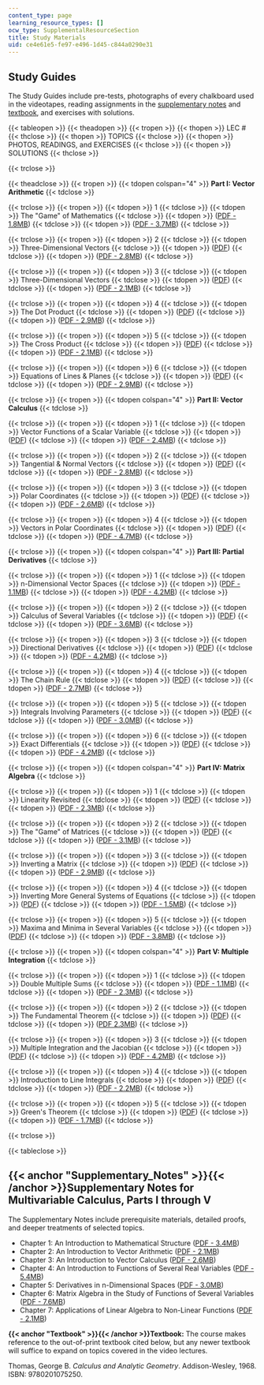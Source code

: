 ```yaml
---
content_type: page
learning_resource_types: []
ocw_type: SupplementalResourceSection
title: Study Materials
uid: ce4e61e5-fe97-e496-1d45-c844a0290e31
---
```


Study Guides
------------

The Study Guides include pre-tests, photographs of every chalkboard used in the videotapes, reading assignments in the [supplementary notes](#Supplementary_Notes) and [textbook](#Textbook), and exercises with solutions.

{{< tableopen >}}
{{< theadopen >}}
{{< tropen >}}
{{< thopen >}}
LEC #
{{< thclose >}}
{{< thopen >}}
TOPICS
{{< thclose >}}
{{< thopen >}}
PHOTOS, READINGS, and EXERCISES
{{< thclose >}}
{{< thopen >}}
SOLUTIONS
{{< thclose >}}

{{< trclose >}}

{{< theadclose >}}
{{< tropen >}}
{{< tdopen colspan="4" >}}
**Part I: Vector Arithmetic**
{{< tdclose >}}

{{< trclose >}}
{{< tropen >}}
{{< tdopen >}}
1
{{< tdclose >}}
{{< tdopen >}}
The "Game" of Mathematics
{{< tdclose >}}
{{< tdopen >}}
([PDF - 1.8MB](/resources/res-18-007-calculus-revisited-multivariable-calculus-fall-2011/study-materials/MITRES_18_007_partI_lec01.pdf))
{{< tdclose >}}
{{< tdopen >}}
([PDF - 3.7MB](/resources/res-18-007-calculus-revisited-multivariable-calculus-fall-2011/study-materials/MITRES_18_007_partI_sol01.pdf))
{{< tdclose >}}

{{< trclose >}}
{{< tropen >}}
{{< tdopen >}}
2
{{< tdclose >}}
{{< tdopen >}}
Three-Dimensional Vectors
{{< tdclose >}}
{{< tdopen >}}
([PDF](/resources/res-18-007-calculus-revisited-multivariable-calculus-fall-2011/study-materials/MITRES_18_007_partI_lec02.pdf))
{{< tdclose >}}
{{< tdopen >}}
([PDF - 2.8MB](/resources/res-18-007-calculus-revisited-multivariable-calculus-fall-2011/study-materials/MITRES_18_007_partI_sol02.pdf))
{{< tdclose >}}

{{< trclose >}}
{{< tropen >}}
{{< tdopen >}}
3
{{< tdclose >}}
{{< tdopen >}}
Three-Dimensional Vectors
{{< tdclose >}}
{{< tdopen >}}
([PDF](/resources/res-18-007-calculus-revisited-multivariable-calculus-fall-2011/study-materials/MITRES_18_007_partI_lec03.pdf))
{{< tdclose >}}
{{< tdopen >}}
([PDF - 2.1MB](/resources/res-18-007-calculus-revisited-multivariable-calculus-fall-2011/study-materials/MITRES_18_007_partI_sol03.pdf))
{{< tdclose >}}

{{< trclose >}}
{{< tropen >}}
{{< tdopen >}}
4
{{< tdclose >}}
{{< tdopen >}}
The Dot Product
{{< tdclose >}}
{{< tdopen >}}
([PDF](/resources/res-18-007-calculus-revisited-multivariable-calculus-fall-2011/study-materials/MITRES_18_007_partI_lec04.pdf))
{{< tdclose >}}
{{< tdopen >}}
([PDF - 2.9MB](/resources/res-18-007-calculus-revisited-multivariable-calculus-fall-2011/study-materials/MITRES_18_007_partI_sol04.pdf))
{{< tdclose >}}

{{< trclose >}}
{{< tropen >}}
{{< tdopen >}}
5
{{< tdclose >}}
{{< tdopen >}}
The Cross Product
{{< tdclose >}}
{{< tdopen >}}
([PDF](/resources/res-18-007-calculus-revisited-multivariable-calculus-fall-2011/study-materials/MITRES_18_007_partI_lec05.pdf))
{{< tdclose >}}
{{< tdopen >}}
([PDF - 2.1MB](/resources/res-18-007-calculus-revisited-multivariable-calculus-fall-2011/study-materials/MITRES_18_007_partI_sol05.pdf))
{{< tdclose >}}

{{< trclose >}}
{{< tropen >}}
{{< tdopen >}}
6
{{< tdclose >}}
{{< tdopen >}}
Equations of Lines & Planes
{{< tdclose >}}
{{< tdopen >}}
([PDF](/resources/res-18-007-calculus-revisited-multivariable-calculus-fall-2011/study-materials/MITRES_18_007_partI_lec06.pdf))
{{< tdclose >}}
{{< tdopen >}}
([PDF - 2.9MB](/resources/res-18-007-calculus-revisited-multivariable-calculus-fall-2011/study-materials/MITRES_18_007_partI_sol06.pdf))
{{< tdclose >}}

{{< trclose >}}
{{< tropen >}}
{{< tdopen colspan="4" >}}
**Part II: Vector Calculus**
{{< tdclose >}}

{{< trclose >}}
{{< tropen >}}
{{< tdopen >}}
1
{{< tdclose >}}
{{< tdopen >}}
Vector Functions of a Scalar Variable
{{< tdclose >}}
{{< tdopen >}}
([PDF](/resources/res-18-007-calculus-revisited-multivariable-calculus-fall-2011/study-materials/MITRES_18_007_partII_lec01.pdf))
{{< tdclose >}}
{{< tdopen >}}
([PDF - 2.4MB](/resources/res-18-007-calculus-revisited-multivariable-calculus-fall-2011/study-materials/MITRES_18_007_partII_sol01.pdf))
{{< tdclose >}}

{{< trclose >}}
{{< tropen >}}
{{< tdopen >}}
2
{{< tdclose >}}
{{< tdopen >}}
Tangential & Normal Vectors
{{< tdclose >}}
{{< tdopen >}}
([PDF](/resources/res-18-007-calculus-revisited-multivariable-calculus-fall-2011/study-materials/MITRES_18_007_partII_lec02.pdf))
{{< tdclose >}}
{{< tdopen >}}
([PDF - 2.8MB](/resources/res-18-007-calculus-revisited-multivariable-calculus-fall-2011/study-materials/MITRES_18_007_partII_sol02.pdf))
{{< tdclose >}}

{{< trclose >}}
{{< tropen >}}
{{< tdopen >}}
3
{{< tdclose >}}
{{< tdopen >}}
Polar Coordinates
{{< tdclose >}}
{{< tdopen >}}
([PDF](/resources/res-18-007-calculus-revisited-multivariable-calculus-fall-2011/study-materials/MITRES_18_007_partII_lec03.pdf))
{{< tdclose >}}
{{< tdopen >}}
([PDF - 2.6MB](/resources/res-18-007-calculus-revisited-multivariable-calculus-fall-2011/study-materials/MITRES_18_007_partII_sol03.pdf))
{{< tdclose >}}

{{< trclose >}}
{{< tropen >}}
{{< tdopen >}}
4
{{< tdclose >}}
{{< tdopen >}}
Vectors in Polar Coordinates
{{< tdclose >}}
{{< tdopen >}}
([PDF](/resources/res-18-007-calculus-revisited-multivariable-calculus-fall-2011/study-materials/MITRES_18_007_partII_lec04.pdf))
{{< tdclose >}}
{{< tdopen >}}
([PDF - 4.7MB](/resources/res-18-007-calculus-revisited-multivariable-calculus-fall-2011/study-materials/MITRES_18_007_partII_sol04.pdf))
{{< tdclose >}}

{{< trclose >}}
{{< tropen >}}
{{< tdopen colspan="4" >}}
**Part III: Partial Derivatives**
{{< tdclose >}}

{{< trclose >}}
{{< tropen >}}
{{< tdopen >}}
1
{{< tdclose >}}
{{< tdopen >}}
n-Dimensional Vector Spaces
{{< tdclose >}}
{{< tdopen >}}
([PDF - 1.1MB](/resources/res-18-007-calculus-revisited-multivariable-calculus-fall-2011/study-materials/MITRES_18_007_partIII_lec01.pdf))
{{< tdclose >}}
{{< tdopen >}}
([PDF - 4.2MB](/resources/res-18-007-calculus-revisited-multivariable-calculus-fall-2011/study-materials/MITRES_18_007_partIII_sol01.pdf))
{{< tdclose >}}

{{< trclose >}}
{{< tropen >}}
{{< tdopen >}}
2
{{< tdclose >}}
{{< tdopen >}}
Calculus of Several Variables
{{< tdclose >}}
{{< tdopen >}}
([PDF](/resources/res-18-007-calculus-revisited-multivariable-calculus-fall-2011/study-materials/MITRES_18_007_partIII_lec02.pdf))
{{< tdclose >}}
{{< tdopen >}}
([PDF - 3.6MB](/resources/res-18-007-calculus-revisited-multivariable-calculus-fall-2011/study-materials/MITRES_18_007_partIII_sol02.pdf))
{{< tdclose >}}

{{< trclose >}}
{{< tropen >}}
{{< tdopen >}}
3
{{< tdclose >}}
{{< tdopen >}}
Directional Derivatives
{{< tdclose >}}
{{< tdopen >}}
([PDF](/resources/res-18-007-calculus-revisited-multivariable-calculus-fall-2011/study-materials/MITRES_18_007_partIII_lec03.pdf))
{{< tdclose >}}
{{< tdopen >}}
([PDF - 4.2MB](/resources/res-18-007-calculus-revisited-multivariable-calculus-fall-2011/study-materials/MITRES_18_007_partIII_sol03.pdf))
{{< tdclose >}}

{{< trclose >}}
{{< tropen >}}
{{< tdopen >}}
4
{{< tdclose >}}
{{< tdopen >}}
The Chain Rule
{{< tdclose >}}
{{< tdopen >}}
([PDF](/resources/res-18-007-calculus-revisited-multivariable-calculus-fall-2011/study-materials/MITRES_18_007_partIII_lec04.pdf))
{{< tdclose >}}
{{< tdopen >}}
([PDF - 2.7MB](/resources/res-18-007-calculus-revisited-multivariable-calculus-fall-2011/study-materials/MITRES_18_007_partIII_sol04.pdf))
{{< tdclose >}}

{{< trclose >}}
{{< tropen >}}
{{< tdopen >}}
5
{{< tdclose >}}
{{< tdopen >}}
Integrals Involving Parameters
{{< tdclose >}}
{{< tdopen >}}
([PDF](/resources/res-18-007-calculus-revisited-multivariable-calculus-fall-2011/study-materials/MITRES_18_007_partIII_lec05.pdf))
{{< tdclose >}}
{{< tdopen >}}
([PDF - 3.0MB](/resources/res-18-007-calculus-revisited-multivariable-calculus-fall-2011/study-materials/MITRES_18_007_partIII_sol05.pdf))
{{< tdclose >}}

{{< trclose >}}
{{< tropen >}}
{{< tdopen >}}
6
{{< tdclose >}}
{{< tdopen >}}
Exact Differentials
{{< tdclose >}}
{{< tdopen >}}
([PDF](/resources/res-18-007-calculus-revisited-multivariable-calculus-fall-2011/study-materials/MITRES_18_007_partIII_lec06.pdf))
{{< tdclose >}}
{{< tdopen >}}
([PDF - 4.2MB](/resources/res-18-007-calculus-revisited-multivariable-calculus-fall-2011/study-materials/MITRES_18_007_partIII_sol06.pdf))
{{< tdclose >}}

{{< trclose >}}
{{< tropen >}}
{{< tdopen colspan="4" >}}
**Part IV: Matrix Algebra**
{{< tdclose >}}

{{< trclose >}}
{{< tropen >}}
{{< tdopen >}}
1
{{< tdclose >}}
{{< tdopen >}}
Linearity Revisited
{{< tdclose >}}
{{< tdopen >}}
([PDF](/resources/res-18-007-calculus-revisited-multivariable-calculus-fall-2011/study-materials/MITRES_18_007_partIV_lec01.pdf))
{{< tdclose >}}
{{< tdopen >}}
([PDF - 2.3MB](/resources/res-18-007-calculus-revisited-multivariable-calculus-fall-2011/study-materials/MITRES_18_007_partIV_sol01.pdf))
{{< tdclose >}}

{{< trclose >}}
{{< tropen >}}
{{< tdopen >}}
2
{{< tdclose >}}
{{< tdopen >}}
The "Game" of Matrices
{{< tdclose >}}
{{< tdopen >}}
([PDF](/resources/res-18-007-calculus-revisited-multivariable-calculus-fall-2011/study-materials/MITRES_18_007_partIV_lec02.pdf))
{{< tdclose >}}
{{< tdopen >}}
([PDF - 3.1MB](/resources/res-18-007-calculus-revisited-multivariable-calculus-fall-2011/study-materials/MITRES_18_007_partIV_sol02.pdf))
{{< tdclose >}}

{{< trclose >}}
{{< tropen >}}
{{< tdopen >}}
3
{{< tdclose >}}
{{< tdopen >}}
Inverting a Matrix
{{< tdclose >}}
{{< tdopen >}}
([PDF](/resources/res-18-007-calculus-revisited-multivariable-calculus-fall-2011/study-materials/MITRES_18_007_partIV_lec03.pdf))
{{< tdclose >}}
{{< tdopen >}}
([PDF - 2.9MB](/resources/res-18-007-calculus-revisited-multivariable-calculus-fall-2011/study-materials/MITRES_18_007_partIV_sol03.pdf))
{{< tdclose >}}

{{< trclose >}}
{{< tropen >}}
{{< tdopen >}}
4
{{< tdclose >}}
{{< tdopen >}}
Inverting More General Systems of Equations
{{< tdclose >}}
{{< tdopen >}}
([PDF](/resources/res-18-007-calculus-revisited-multivariable-calculus-fall-2011/study-materials/MITRES_18_007_partIV_lec04.pdf))
{{< tdclose >}}
{{< tdopen >}}
([PDF - 1.5MB](/resources/res-18-007-calculus-revisited-multivariable-calculus-fall-2011/study-materials/MITRES_18_007_partIV_sol04.pdf))
{{< tdclose >}}

{{< trclose >}}
{{< tropen >}}
{{< tdopen >}}
5
{{< tdclose >}}
{{< tdopen >}}
Maxima and Minima in Several Variables
{{< tdclose >}}
{{< tdopen >}}
([PDF](/resources/res-18-007-calculus-revisited-multivariable-calculus-fall-2011/study-materials/MITRES_18_007_partIV_lec05.pdf))
{{< tdclose >}}
{{< tdopen >}}
([PDF - 3.8MB](/resources/res-18-007-calculus-revisited-multivariable-calculus-fall-2011/study-materials/MITRES_18_007_partIV_sol05.pdf))
{{< tdclose >}}

{{< trclose >}}
{{< tropen >}}
{{< tdopen colspan="4" >}}
**Part V: Multiple Integration**
{{< tdclose >}}

{{< trclose >}}
{{< tropen >}}
{{< tdopen >}}
1
{{< tdclose >}}
{{< tdopen >}}
Double Multiple Sums
{{< tdclose >}}
{{< tdopen >}}
([PDF - 1.1MB](/resources/res-18-007-calculus-revisited-multivariable-calculus-fall-2011/study-materials/MITRES_18_007_partV_lec01.pdf))
{{< tdclose >}}
{{< tdopen >}}
([PDF - 2.3MB](/resources/res-18-007-calculus-revisited-multivariable-calculus-fall-2011/study-materials/MITRES_18_007_partV_sol01.pdf))
{{< tdclose >}}

{{< trclose >}}
{{< tropen >}}
{{< tdopen >}}
2
{{< tdclose >}}
{{< tdopen >}}
The Fundamental Theorem
{{< tdclose >}}
{{< tdopen >}}
([PDF](/resources/res-18-007-calculus-revisited-multivariable-calculus-fall-2011/study-materials/MITRES_18_007_partV_lec02.pdf))
{{< tdclose >}}
{{< tdopen >}}
([PDF 2.3MB](/resources/res-18-007-calculus-revisited-multivariable-calculus-fall-2011/study-materials/MITRES_18_007_partV_sol02.pdf))
{{< tdclose >}}

{{< trclose >}}
{{< tropen >}}
{{< tdopen >}}
3
{{< tdclose >}}
{{< tdopen >}}
Multiple Integration and the Jacobian
{{< tdclose >}}
{{< tdopen >}}
([PDF](/resources/res-18-007-calculus-revisited-multivariable-calculus-fall-2011/study-materials/MITRES_18_007_partV_lec03.pdf))
{{< tdclose >}}
{{< tdopen >}}
([PDF - 4.2MB](/resources/res-18-007-calculus-revisited-multivariable-calculus-fall-2011/study-materials/MITRES_18_007_partV_sol03.pdf))
{{< tdclose >}}

{{< trclose >}}
{{< tropen >}}
{{< tdopen >}}
4
{{< tdclose >}}
{{< tdopen >}}
Introduction to Line Integrals
{{< tdclose >}}
{{< tdopen >}}
([PDF](/resources/res-18-007-calculus-revisited-multivariable-calculus-fall-2011/study-materials/MITRES_18_007_partV_lec04.pdf))
{{< tdclose >}}
{{< tdopen >}}
([PDF - 2.2MB](/resources/res-18-007-calculus-revisited-multivariable-calculus-fall-2011/study-materials/MITRES_18_007_partV_sol04.pdf))
{{< tdclose >}}

{{< trclose >}}
{{< tropen >}}
{{< tdopen >}}
5
{{< tdclose >}}
{{< tdopen >}}
Green's Theorem
{{< tdclose >}}
{{< tdopen >}}
([PDF](/resources/res-18-007-calculus-revisited-multivariable-calculus-fall-2011/study-materials/MITRES_18_007_partV_lec05.pdf))
{{< tdclose >}}
{{< tdopen >}}
([PDF - 1.7MB](/resources/res-18-007-calculus-revisited-multivariable-calculus-fall-2011/study-materials/MITRES_18_007_partV_sol05.pdf))
{{< tdclose >}}

{{< trclose >}}

{{< tableclose >}}

{{< anchor "Supplementary_Notes" >}}{{< /anchor >}}Supplementary Notes for Multivariable Calculus, Parts I through V
--------------------------------------------------------------------------------------------------------------------

The Supplementary Notes include prerequisite materials, detailed proofs, and deeper treatments of selected topics.

*   Chapter 1: An Introduction to Mathematical Structure ([PDF - 3.4MB](/resources/res-18-007-calculus-revisited-multivariable-calculus-fall-2011/study-materials/MITRES_18_007_supp_notes01.pdf))
*   Chapter 2: An Introduction to Vector Arithmetic ([PDF - 2.1MB](/resources/res-18-007-calculus-revisited-multivariable-calculus-fall-2011/study-materials/MITRES_18_007_supp_notes02.pdf))
*   Chapter 3: An Introduction to Vector Calculus ([PDF - 2.6MB](/resources/res-18-007-calculus-revisited-multivariable-calculus-fall-2011/study-materials/MITRES_18_007_supp_notes03.pdf))
*   Chapter 4: An Introduction to Functions of Several Real Variables ([PDF - 5.4MB](/resources/res-18-007-calculus-revisited-multivariable-calculus-fall-2011/study-materials/MITRES_18_007_supp_notes04.pdf))
*   Chapter 5: Derivatives in n-Dimensional Spaces ([PDF - 3.0MB](/resources/res-18-007-calculus-revisited-multivariable-calculus-fall-2011/study-materials/MITRES_18_007_supp_notes05.pdf))
*   Chapter 6: Matrix Algebra in the Study of Functions of Several Variables ([PDF - 7.6MB](/resources/res-18-007-calculus-revisited-multivariable-calculus-fall-2011/study-materials/MITRES_18_007_supp_notes06.pdf))
*   Chapter 7: Applications of Linear Algebra to Non-Linear Functions ([PDF - 2.1MB](/resources/res-18-007-calculus-revisited-multivariable-calculus-fall-2011/study-materials/MITRES_18_007_supp_notes07.pdf))

**{{< anchor "Textbook" >}}{{< /anchor >}}Textbook:** The course makes reference to the out-of-print textbook cited below, but any newer textbook will suffice to expand on topics covered in the video lectures.

Thomas, George B. _Calculus and Analytic Geometry_. Addison-Wesley, 1968. ISBN: 9780201075250.